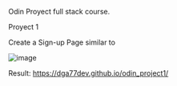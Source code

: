 Odin Proyect full stack course.

Proyect 1

Create a Sign-up Page similar to

![image](https://github.com/user-attachments/assets/2d352a11-cbc6-45d3-83d5-afeec107e8e3)

Result: https://dga77dev.github.io/odin_project1/
